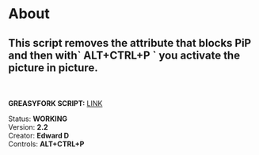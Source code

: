 
<h1>About</h1>

<h2>This script removes the attribute that blocks PiP and then with` ALT+CTRL+P ` you activate the picture in picture.</h2><br>
<br>
<b>GREASYFORK SCRIPT:</b> <a href="https://greasyfork.org/en/scripts/475305-2-in-1">LINK</a><br>

 Status: <b>WORKING</b>
 <br>
 Version: <b>2.2</b>
 <br>
 Creator: <b>Edward D</b>
<br>
Controls: <b>ALT+CTRL+P</b>
